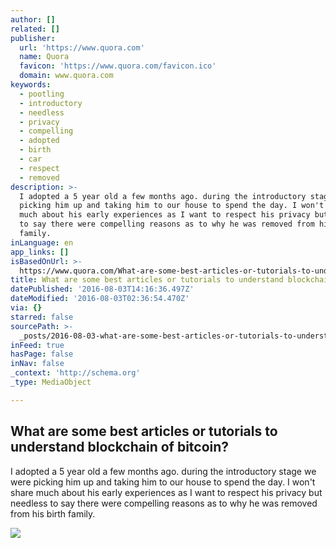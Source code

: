 ```yaml
---
author: []
related: []
publisher:
  url: 'https://www.quora.com'
  name: Quora
  favicon: 'https://www.quora.com/favicon.ico'
  domain: www.quora.com
keywords:
  - pootling
  - introductory
  - needless
  - privacy
  - compelling
  - adopted
  - birth
  - car
  - respect
  - removed
description: >-
  I adopted a 5 year old a few months ago. during the introductory stage we were
  picking him up and taking him to our house to spend the day. I won't share
  much about his early experiences as I want to respect his privacy but needless
  to say there were compelling reasons as to why he was removed from his birth
  family.
inLanguage: en
app_links: []
isBasedOnUrl: >-
  https://www.quora.com/What-are-some-best-articles-or-tutorials-to-understand-blockchain-of-bitcoin
title: What are some best articles or tutorials to understand blockchain of bitcoin?
datePublished: '2016-08-03T14:16:36.497Z'
dateModified: '2016-08-03T02:36:54.470Z'
via: {}
starred: false
sourcePath: >-
  _posts/2016-08-03-what-are-some-best-articles-or-tutorials-to-understand-block.md
inFeed: true
hasPage: false
inNav: false
_context: 'http://schema.org'
_type: MediaObject

---
```

<article style=""><h1>What are some best articles or tutorials to understand blockchain of bitcoin?</h1><p>I adopted a 5 year old a few months ago. during the introductory stage we were picking him up and taking him to our house to spend the day. I won't share much about his early experiences as I want to respect his privacy but needless to say there were compelling reasons as to why he was removed from his birth family.</p><img src="https://qsf.ec.quoracdn.net/-images.new_grid.fb_share_default.pnge6dde9cfa6e03c43.png" /></article>